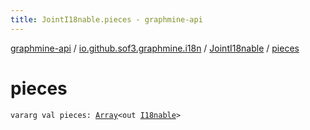 ```yaml
---
title: JointI18nable.pieces - graphmine-api
---
```


[graphmine-api](../../index.html) / [io.github.sof3.graphmine.i18n](../index.html) / [JointI18nable](index.html) / [pieces](./pieces.html)

# pieces

`vararg val pieces: `[`Array`](https://kotlinlang.org/api/latest/jvm/stdlib/kotlin/-array/index.html)`<out `[`I18nable`](../-i18nable/index.html)`>`